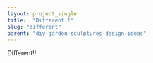 ```yaml
---
layout: project_single
title:  "Different!!"
slug: "different"
parent: "diy-garden-sculptures-design-ideas"
---
```

Different!!